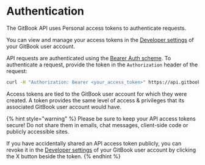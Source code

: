 # Authentication

The GitBook API uses Personal access tokens to authenticate requests.

You can view and manage your access tokens in the [Developer settings](https://app.gitbook.com/account/developer) of your GitBook user account.

API requests are authenticated using the [Bearer Auth scheme](https://developer.mozilla.org/en-US/docs/Web/HTTP/Authentication#authentication_schemes). To authenticate a request, provide the token in the `Authorization` header of the request:

```bash
curl -H "Authorization: Bearer <your_access_token>" https://api.gitbook.com/v1/user
```

Access tokens are tied to the GitBook user account for which they were created.
A token provides the same level of access & privileges that its associated GitBook user account would have.

{% hint style="warning" %}
Please be sure to keep your API access tokens secure! Do not share them in emails, chat messages, client-side code or publicly accessible sites.

If you have accidentally shared an API access token publicly, you can revoke it in the [Developer settings](https://app.gitbook.com/account/developer) of your GitBook user account by clicking the X button beside the token.
{% endhint %}